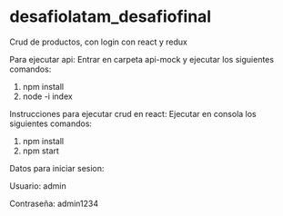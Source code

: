 # desafiolatam_desafiofinal
Crud de productos, con login con react y redux

Para ejecutar api: 
Entrar en carpeta api-mock y ejecutar los siguientes comandos:
1. npm install
2. node -i index

Instrucciones para ejecutar crud en react:
Ejecutar en consola los siguientes comandos: 
1. npm install
2. npm start

Datos para iniciar sesion:     

Usuario: admin

Contraseña: admin1234



